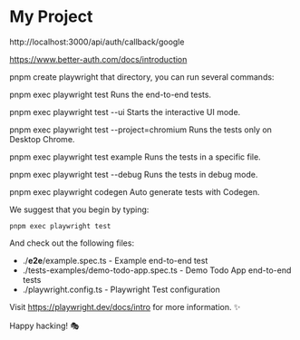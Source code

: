 # My Project

http://localhost:3000/api/auth/callback/google

https://www.better-auth.com/docs/introduction

pnpm create playwright
that directory, you can run several commands:

pnpm exec playwright test
Runs the end-to-end tests.

pnpm exec playwright test --ui
Starts the interactive UI mode.

pnpm exec playwright test --project=chromium
Runs the tests only on Desktop Chrome.

pnpm exec playwright test example
Runs the tests in a specific file.

pnpm exec playwright test --debug
Runs the tests in debug mode.

pnpm exec playwright codegen
Auto generate tests with Codegen.

We suggest that you begin by typing:

    pnpm exec playwright test

And check out the following files:

- ./**e2e**/example.spec.ts - Example end-to-end test
- ./tests-examples/demo-todo-app.spec.ts - Demo Todo App end-to-end tests
- ./playwright.config.ts - Playwright Test configuration

Visit https://playwright.dev/docs/intro for more information. ✨

Happy hacking! 🎭

